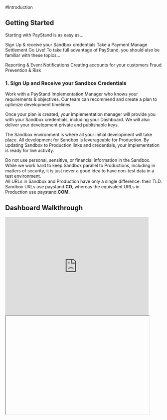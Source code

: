 #Introduction

## Getting Started

Starting with PayStand is as easy as...

Sign Up & receive your Sandbox credentials
Take a Payment
Manage Settlement
Go Live!
To take full advantage of PayStand, you should also be familiar with these topics...

Reporting & Event Notifications
Creating accounts for your customers
Fraud Prevention & Risk

### 1. Sign Up and Receive your Sandbox Credentials
Work with a PayStand Implementation Manager who knows your requirements & objectives. Our team can recommend and create a plan to optimize development timelines.

Once your plan is created, your implementation manager will provide you with your Sandbox credentials, including your Dashboard. We will also deliver your development private and publishable keys.

The Sandbox environment is where all your initial development will take place. All development for Sandbox is leverageable for Production. By updating Sandbox to Production links and credentials, your implementation is ready for live activity.

<aside class="warning">
Do not use personal, sensitive, or financial information in the Sandbox.
While we work hard to keep Sandbox parallel to Productions, including in matters of security, it is just never a good idea to have non-test data in a test environment.
</aside>

<aside class="notice">
All URLs in Sandbox and Production have only a single difference: their TLD. Sandbox URLs use paystand.<b>CO</b>, whereas the equivalent URLs in Production use paystand.<b>COM</b>.
</aside>

## Dashboard Walkthrough




<iframe   width="460" height="315" src="https://www.youtube.com/embed/z5Oi5cFLSmM" frameborder="0" allow="accelerometer; autoplay; encrypted-media; gyroscope; picture-in-picture" allowfullscreen></iframe>

<div>

<iframe   width="460" height="315"


<button
  class="ps-button ps-button-style"
  ps-checkoutType="checkout_payment"
  ps-paymentAmount="100.00"
  ps-fixedAmount="false"
  ps-paymentCurrency="USD"
>Pay Now!</button> ></iframe>
</div>